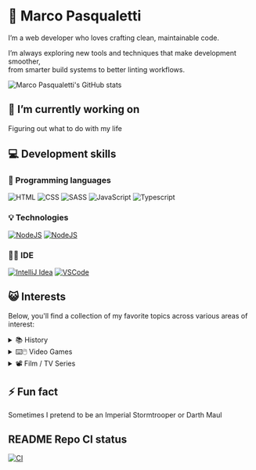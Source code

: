 # 🤝 Marco Pasqualetti

I’m a web developer who loves crafting clean, maintainable code.

I’m always exploring new tools and techniques that make development smoother,\
from smarter build systems to better linting workflows.

![Marco Pasqualetti's GitHub stats](https://github-readme-stats.vercel.app/api?username=marcalexiei&theme=dark&show_icons=true)

## 🔭 I’m currently working on

Figuring out what to do with my life

## 💻 Development skills

### 📖 Programming languages

![HTML](https://img.shields.io/badge/HTML5-E34F26?style=for-the-badge&logo=html5&logoColor=white)
![CSS](https://img.shields.io/badge/CSS3-1572B6?style=for-the-badge&logo=css3&logoColor=white)
![SASS](https://img.shields.io/badge/Sass-CC6699?style=for-the-badge&logo=sass&logoColor=white)
![JavaScript](https://img.shields.io/badge/JavaScript-F7DF1E?style=for-the-badge&logo=JavaScript&logoColor=white)
![Typescript](https://img.shields.io/badge/TypeScript-007ACC?style=for-the-badge&logo=typescript&logoColor=white)

### 💡 Technologies

[NodeBadge]: https://img.shields.io/badge/Node.js-43853D?style=for-the-badge&logo=node.js&logoColor=white
[NodeURL]: https://nodejs.org/en
[ReactBadge]: https://img.shields.io/badge/React-20232A?style=for-the-badge&logo=react&logoColor=61DAFB
[ReactURL]: https://react.dev

[![NodeJS][NodeBadge]][NodeURL]
[![NodeJS][ReactBadge]][ReactURL]

### 🧑‍💻 IDE

[IntelliJBadge]: https://img.shields.io/badge/IntelliJ_IDEA-000000.svg?style=for-the-badge&logo=intellij-idea&logoColor=white
[IntelliJURL]: https://nodejs.org/en
[VSCodeBadge]: https://img.shields.io/badge/Visual_Studio_Code-0078D4?style=for-the-badge&logo=visual%20studio%20code&logoColor=white
[VSCodeURL]: https://react.dev

[![IntelliJ Idea][IntelliJBadge]][IntelliJURL]
[![VSCode][VSCodeBadge]][VSCodeURL]

## 😺 Interests

Below, you'll find a collection of my favorite topics across various areas of interest:

<!-- markdownlint-disable MD033 -->

<details>
<summary>📚 History</summary>

- Ancient Egypt 𓋹
- Rome 🏛️

</details>

<details>
<summary>⌨️🖱️ Video Games</summary>

- Halo 💍
- Mass Effect 🚀
- Horizon 🏹
- Dragon Age 🐉
- Assassin's Creed 🗡️

</details>

<details>
<summary>📽️ Film / TV Series</summary>

- Star Wars ✨
- Marvel 📓 & 🎥 (Thanos team!)
- For All Mankind 🌌
- WestWorld 🦾
- Breaking Bad 💊

</details>

<!-- markdownlint-enable MD033 -->

## ⚡ Fun fact

Sometimes I pretend to be an Imperial Stormtrooper or Darth Maul

## README Repo CI status

[CIBadge]: https://img.shields.io/github/actions/workflow/status/marcalexiei/marcalexiei/CI.yml?style=for-the-badge&logo=github&event=push&label=CI
[CIURL]: https://github.com/marcalexiei/marcalexiei/actions/workflows/CI.yml

[![CI][CIBadge]][CIURL]

<!--
**marcalexiei/marcalexiei** is a ✨ _special_ ✨ repository.
Its `README.md` (this file) appears on your GitHub profile.

Here are some ideas to get you started:

-  ...
- 🌱 I’m currently learning ...
- 👯 I’m looking to collaborate on ...
- 🤔 I’m looking for help with ...
- 💬 Ask me about ...
- 📫 How to reach me: ...
- 😄 Pronouns: ...
-->
